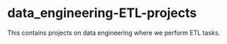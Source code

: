 # data_engineering-ETL-projects
This contains projects on data engineering where we perform ETL tasks.
